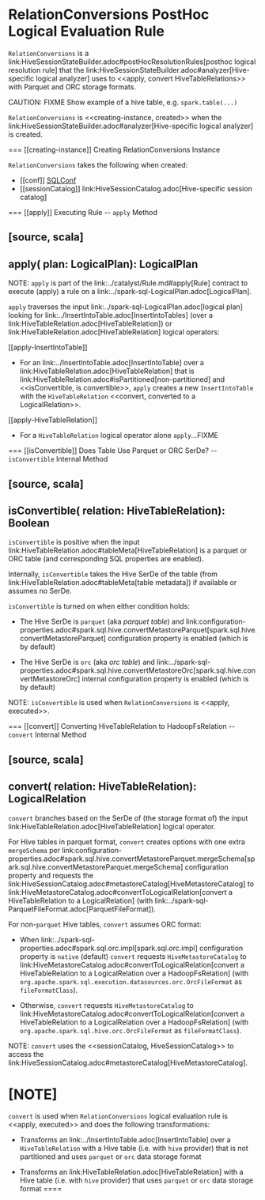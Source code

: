 # RelationConversions PostHoc Logical Evaluation Rule

`RelationConversions` is a link:HiveSessionStateBuilder.adoc#postHocResolutionRules[posthoc logical resolution rule] that the link:HiveSessionStateBuilder.adoc#analyzer[Hive-specific logical analyzer] uses to <<apply, convert HiveTableRelations>> with Parquet and ORC storage formats.

CAUTION: FIXME Show example of a hive table, e.g. `spark.table(...)`

`RelationConversions` is <<creating-instance, created>> when the link:HiveSessionStateBuilder.adoc#analyzer[Hive-specific logical analyzer] is created.

=== [[creating-instance]] Creating RelationConversions Instance

`RelationConversions` takes the following when created:

* [[conf]] [SQLConf](../SQLConf.md)
* [[sessionCatalog]] link:HiveSessionCatalog.adoc[Hive-specific session catalog]

=== [[apply]] Executing Rule -- `apply` Method

[source, scala]
----
apply(
  plan: LogicalPlan): LogicalPlan
----

NOTE: `apply` is part of the link:../catalyst/Rule.md#apply[Rule] contract to execute (apply) a rule on a link:../spark-sql-LogicalPlan.adoc[LogicalPlan].

`apply` traverses the input link:../spark-sql-LogicalPlan.adoc[logical plan] looking for link:../InsertIntoTable.adoc[InsertIntoTables] (over a link:HiveTableRelation.adoc[HiveTableRelation]) or link:HiveTableRelation.adoc[HiveTableRelation] logical operators:

[[apply-InsertIntoTable]]
* For an link:../InsertIntoTable.adoc[InsertIntoTable] over a link:HiveTableRelation.adoc[HiveTableRelation] that is link:HiveTableRelation.adoc#isPartitioned[non-partitioned] and <<isConvertible, is convertible>>, `apply` creates a new `InsertIntoTable` with the `HiveTableRelation` <<convert, converted to a LogicalRelation>>.

[[apply-HiveTableRelation]]
* For a `HiveTableRelation` logical operator alone `apply`...FIXME

=== [[isConvertible]] Does Table Use Parquet or ORC SerDe? -- `isConvertible` Internal Method

[source, scala]
----
isConvertible(
  relation: HiveTableRelation): Boolean
----

`isConvertible` is positive when the input link:HiveTableRelation.adoc#tableMeta[HiveTableRelation] is a parquet or ORC table (and corresponding SQL properties are enabled).

Internally, `isConvertible` takes the Hive SerDe of the table (from link:HiveTableRelation.adoc#tableMeta[table metadata]) if available or assumes no SerDe.

`isConvertible` is turned on when either condition holds:

* The Hive SerDe is `parquet` (aka _parquet table_) and link:configuration-properties.adoc#spark.sql.hive.convertMetastoreParquet[spark.sql.hive.convertMetastoreParquet] configuration property is enabled (which is by default)

* The Hive SerDe is `orc` (aka _orc table_) and link:../spark-sql-properties.adoc#spark.sql.hive.convertMetastoreOrc[spark.sql.hive.convertMetastoreOrc] internal configuration property is enabled (which is by default)

NOTE: `isConvertible` is used when `RelationConversions` is <<apply, executed>>.

=== [[convert]] Converting HiveTableRelation to HadoopFsRelation -- `convert` Internal Method

[source, scala]
----
convert(
  relation: HiveTableRelation): LogicalRelation
----

`convert` branches based on the SerDe of (the storage format of) the input link:HiveTableRelation.adoc[HiveTableRelation] logical operator.

For Hive tables in parquet format, `convert` creates options with one extra `mergeSchema` per link:configuration-properties.adoc#spark.sql.hive.convertMetastoreParquet.mergeSchema[spark.sql.hive.convertMetastoreParquet.mergeSchema] configuration property and requests the link:HiveSessionCatalog.adoc#metastoreCatalog[HiveMetastoreCatalog] to link:HiveMetastoreCatalog.adoc#convertToLogicalRelation[convert a HiveTableRelation to a LogicalRelation] (with link:../spark-sql-ParquetFileFormat.adoc[ParquetFileFormat]).

For non-`parquet` Hive tables, `convert` assumes ORC format:

* When link:../spark-sql-properties.adoc#spark.sql.orc.impl[spark.sql.orc.impl] configuration property is `native` (default) `convert` requests `HiveMetastoreCatalog` to link:HiveMetastoreCatalog.adoc#convertToLogicalRelation[convert a HiveTableRelation to a LogicalRelation over a HadoopFsRelation] (with `org.apache.spark.sql.execution.datasources.orc.OrcFileFormat` as `fileFormatClass`).

* Otherwise, `convert` requests `HiveMetastoreCatalog` to link:HiveMetastoreCatalog.adoc#convertToLogicalRelation[convert a HiveTableRelation to a LogicalRelation over a HadoopFsRelation] (with `org.apache.spark.sql.hive.orc.OrcFileFormat` as `fileFormatClass`).

NOTE: `convert` uses the <<sessionCatalog, HiveSessionCatalog>> to access the link:HiveSessionCatalog.adoc#metastoreCatalog[HiveMetastoreCatalog].

[NOTE]
====
`convert` is used when `RelationConversions` logical evaluation rule is <<apply, executed>> and does the following transformations:

* Transforms an link:../InsertIntoTable.adoc[InsertIntoTable] over a `HiveTableRelation` with a Hive table (i.e. with `hive` provider) that is not partitioned and uses `parquet` or `orc` data storage format

* Transforms an link:HiveTableRelation.adoc[HiveTableRelation] with a Hive table (i.e. with `hive` provider) that uses `parquet` or `orc` data storage format
====
